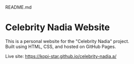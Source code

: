 README.md
# Celebrity Nadia Website

This is a personal website for the "Celebrity Nadia" project.  
Built using HTML, CSS, and hosted on GitHub Pages.

Live site: https://kopi-star.github.io/celebrity-nadia.a/
